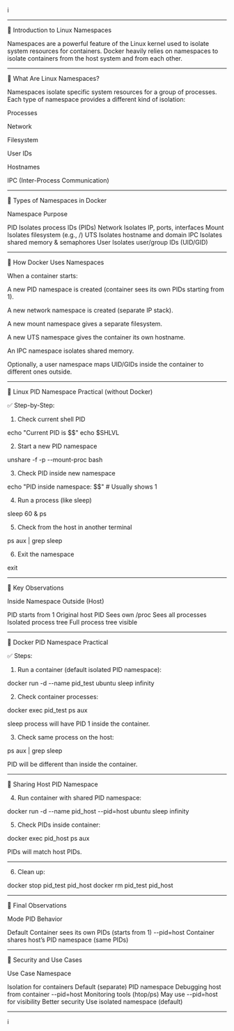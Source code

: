 i

---

🔹 Introduction to Linux Namespaces

Namespaces are a powerful feature of the Linux kernel used to isolate system resources for containers. Docker heavily relies on namespaces to isolate containers from the host system and from each other.


---

🔸 What Are Linux Namespaces?

Namespaces isolate specific system resources for a group of processes.
Each type of namespace provides a different kind of isolation:

Processes

Network

Filesystem

User IDs

Hostnames

IPC (Inter-Process Communication)



---

🔸 Types of Namespaces in Docker

Namespace	Purpose

PID	Isolates process IDs (PIDs)
Network	Isolates IP, ports, interfaces
Mount	Isolates filesystem (e.g., /)
UTS	Isolates hostname and domain
IPC	Isolates shared memory & semaphores
User	Isolates user/group IDs (UID/GID)



---

🔸 How Docker Uses Namespaces

When a container starts:

A new PID namespace is created (container sees its own PIDs starting from 1).

A new network namespace is created (separate IP stack).

A new mount namespace gives a separate filesystem.

A new UTS namespace gives the container its own hostname.

An IPC namespace isolates shared memory.

Optionally, a user namespace maps UID/GIDs inside the container to different ones outside.



---

🔹 Linux PID Namespace Practical (without Docker)

✅ Step-by-Step:

1. Check current shell PID

echo "Current PID is $$"
echo $SHLVL


2. Start a new PID namespace

unshare -f -p --mount-proc bash


3. Check PID inside new namespace

echo "PID inside namespace: $$"  # Usually shows 1


4. Run a process (like sleep)

sleep 60 &
ps


5. Check from the host in another terminal

ps aux | grep sleep


6. Exit the namespace

exit




---

🔸 Key Observations

Inside Namespace	Outside (Host)

PID starts from 1	Original host PID
Sees own /proc	Sees all processes
Isolated process tree	Full process tree visible



---

🔹 Docker PID Namespace Practical

✅ Steps:

1. Run a container (default isolated PID namespace):

docker run -d --name pid_test ubuntu sleep infinity


2. Check container processes:

docker exec pid_test ps aux

sleep process will have PID 1 inside the container.



3. Check same process on the host:

ps aux | grep sleep

PID will be different than inside the container.





---

🔸 Sharing Host PID Namespace

4. Run container with shared PID namespace:

docker run -d --name pid_host --pid=host ubuntu sleep infinity


5. Check PIDs inside container:

docker exec pid_host ps aux

PIDs will match host PIDs.





---

6. Clean up:

docker stop pid_test pid_host
docker rm pid_test pid_host




---

🔸 Final Observations

Mode	PID Behavior

Default	Container sees its own PIDs (starts from 1)
--pid=host	Container shares host’s PID namespace (same PIDs)



---

🔹 Security and Use Cases

Use Case	Namespace

Isolation for containers	Default (separate) PID namespace
Debugging host from container	--pid=host
Monitoring tools (htop/ps)	May use --pid=host for visibility
Better security	Use isolated namespace (default)



---

i
